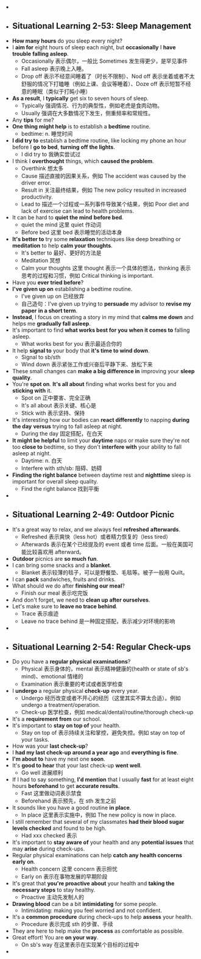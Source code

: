-
- ## Situational Learning 2-53: Sleep Management
- **How many hours** do you sleep every night?
- I **aim for** eight hours of sleep each night, but **occasionally** I **have trouble** **falling asleep**.
	- Occasionally 表示偶尔，一般比 Sometimes 发生得更少，是罕见事件
	- Fall asleep 表示晚上入睡。
	- Drop off 表示不经意间睡着了（时长不限制）、Nod off 表示坐着或者不太舒服的情况下打瞌睡（例如上课、会议等睡着）、Doze off 表示短暂不经意的睡眠（类似于打盹小睡）
- **As a result**, I **typically** get six to seven hours of sleep.
	- Typically 强调情况、行为的典型性，例如老虎是食肉动物。
	- Usually 强调在大多数情况下发生，侧重频率和常规性。
- Any **tips** for me?
- **One thing might help** is to establish a **bedtime** routine.
	- bedtime: n. 睡觉时间
- **I did try to** establish a bedtime routine, like locking my phone an hour before I **go to bed**, **turning off the lights**.
	- I did try to 我确实尝试过
- I think I **overthought** things, which **caused the problem**.
	- Overthink 想太多
	- Cause 描述直接的因果关系，例如 The accident was caused by the driver error.
	- Result in 关注最终结果，例如 The new policy resulted in increased productivity.
	- Lead to 描述一个过程或一系列事件导致某个结果，例如 Poor diet and lack of exercise can lead to health problems.
- It can be hard to **quiet the mind** **before bed**.
	- quiet the mind 这里 quiet 作动词
	- Before bed 这里 bed 表示睡觉的活动本身
- **It's better to** try some **relaxation** techniques like deep breathing or **meditation** to help **calm your thoughts**.
	- It's better to 最好、更好的方法是
	- Meditation 冥想
	- Calm your thoughts 这里 thought 表示一个具体的想法，thinking 表示思考的过程和习惯，例如 Critical thinking is important.
- Have you **ever tried before**?
- **I've given up on** establishing a bedtime routine.
	- I've given up on 已经放弃
	- 自己造句：I've given up trying to **persuade** my advisor to **revise my paper** **in a short term**.
- **Instead**, I focus on creating a story in my mind that **calms me down** and helps me **gradually fall asleep**.
- It's important to find **what works best for you** **when it comes to** falling asleep.
	- What works best for you 表示最适合你的
- It help **signal to** your body that **it's time to wind down**.
	- Signal to sb/sth
	- Wind down 表示紧张工作或兴奋后平静下来、放松下来
- These small changes can **make a big difference in** improving your **sleep quality**.
- You're **spot on**. **It's all about** finding what works best for you and **sticking with** it.
	- Spot on 正中要害、完全正确
	- It's all about 表示关键、核心是
	- Stick with 表示坚持、保持
- It's interesting how our bodies can **react differently** to napping **during the day** **versus** trying to fall asleep at night.
	- During the day 固定搭配，在白天
- **It might be helpful** to limit your **daytime** naps or make sure they're not too **close to** bedtime, so they don't **interfere with** your ability to fall asleep at night.
	- Daytime: n. 白天
	- Interfere with sth/sb: 阻碍、妨碍
- **Finding the right balance** between daytime rest and **nighttime** sleep is important for overall sleep quality.
	- Find the right balance 找到平衡
-
- ## Situational Learning 2-49: Outdoor Picnic
- It's a great way to relax, and we always feel **refreshed** **afterwards**.
	- Refreshed 表示爽快（less hot）或者精力恢复的（less tired）
	- Afterwards 表示在某个已经提及的 event 或者 time 后面。一般在美国可能比较喜欢用 afterward。
- **Outdoor** picnics are **so much fun**.
- I can bring some snacks and a **blanket**.
	- Blanket 表示较薄的毯子，可以是野餐垫、毛毯等。被子一般用 Quilt。
- I can **pack** sandwiches, fruits and drinks.
- What should we do after **finishing our meal**?
	- Finish our meal 表示吃完饭
- And don't forget, we need to **clean up after ourselves**.
- Let's make sure to **leave no trace behind**.
	- Trace 表示痕迹
	- Leave no trace behind 是一种固定搭配，表示减少对环境的影响
-
- ## Situational Learning 2-54: Regular Check-ups
- Do you have a **regular physical examinations**?
	- Physical 表示身体的，mental 表示精神健康的(health or state of sb's mind)、emotional 情绪的
	- Examination 表示重要的考试或者医学检查
- I **undergo** a regular physical **check-up** every year.
	- Undergo 经历改变或者不开心的经历（这里其实不算太合适）。例如 undergo a treatment/operation.
	- Check-up 医学检查，例如 medical/dental/routine/thorough check-up
- It's a **requirement from** our school.
- It's important to **stay on top of** your health.
	- Stay on top of 表示持续关注和掌控，避免失控。例如 stay on top of your tasks.
- How was your **last check-up**?
- I **had my last check-up around a year ago** and **everything is fine**.
- **I'm about to** have my next one **soon**.
- It's **good to hear** that your last check-up **went well**.
	- Go well 进展顺利
- If I had to say something, **I'd mention** that I usually **fast** for at least eight hours **beforehand** to get **accurate results**.
	- Fast 这里做动词表示禁食
	- Beforehand 表示预先，在 sth 发生之前
- It sounds like you have a good routine **in place**.
	- In place 这里表示实施中，例如 The new policy is now in place.
- I still remember that several of my classmates **had their blood sugar levels checked** and found to be high.
	- Had xxx checked 表示
- It's important to **stay aware of** your health and any **potential issues** that may **arise** during check-ups.
- Regular physical examinations can help **catch any health concerns early on**.
	- Health concern 这里 concern 表示担忧
	- Early on 表示在事物发展的早期阶段
- It's great that **you're proactive about** your health and **taking the necessary steps** to stay healthy.
	- Proactive 主动先发制人的
- **Drawing blood** can be a bit **intimidating** for some people.
	- Intimidating: making you feel worried and not confident.
- It's a **common procedure** during check-ups to help **assess** your health.
	- Procedure 表示完成 sth 的步骤、手续
- They are here to help make the **process** as comfortable as possible.
- Great effort! You are **on your way**.
	- On sb's way 在这里表示在实现某个目标的过程中
-